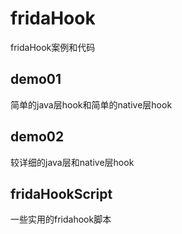# fridaHook
fridaHook案例和代码
## demo01 
简单的java层hook和简单的native层hook
## demo02
较详细的java层和native层hook
## fridaHookScript
一些实用的fridahook脚本
